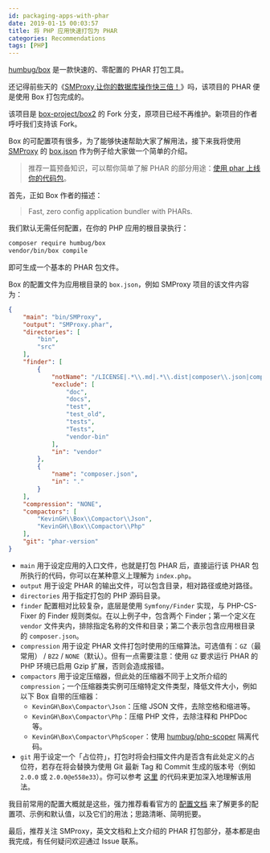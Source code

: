 ```yaml
---
id: packaging-apps-with-phar
date: 2019-01-15 00:03:57
title: 将 PHP 应用快速打包为 PHAR
categories: Recommendations
tags: [PHP]
---
```


[humbug/box](https://github.com/humbug/box) 是一款快速的、零配置的 PHAR 打包工具。

还记得前些天的《[SMProxy,让你的数据库操作快三倍！](https://laravel-china.org/articles/19742)》吗，该项目的 PHAR 便是使用 Box 打包完成的。

<!--more-->

该项目是 [box-project/box2](https://github.com/box-project/box2) 的 Fork 分支，原项目已经不再维护。新项目的作者呼吁我们支持该 Fork。

Box 的可配置项有很多，为了能够快速帮助大家了解用法，接下来我将使用 [SMProxy](https://github.com/louislivi/SMProxy) 的 [box.json](https://github.com/louislivi/SMProxy/blob/master/box.json) 作为例子给大家做一个简单的介绍。

> 推荐一篇预备知识，可以帮你简单了解 PHAR 的部分用途：[使用 phar 上线你的代码包](https://segmentfault.com/a/1190000002166235)。

首先，正如 Box 作者的描述：

> Fast, zero config application bundler with PHARs.

我们默认无需任何配置，在你的 PHP 应用的根目录执行：

```bash
composer require humbug/box
vendor/bin/box compile
```

即可生成一个基本的 PHAR 包文件。

Box 的配置文件为应用根目录的 `box.json`，例如 SMProxy 项目的该文件内容为：

```json
{
    "main": "bin/SMProxy",
    "output": "SMProxy.phar",
    "directories": [
        "bin",
        "src"
    ],
    "finder": [
        {
            "notName": "/LICENSE|.*\\.md|.*\\.dist|composer\\.json|composer\\.lock/",
            "exclude": [
                "doc",
                "docs",
                "test",
                "test_old",
                "tests",
                "Tests",
                "vendor-bin"
            ],
            "in": "vendor"
        },
        {
            "name": "composer.json",
            "in": "."
        }
    ],
    "compression": "NONE",
    "compactors": [
        "KevinGH\\Box\\Compactor\\Json",
        "KevinGH\\Box\\Compactor\\Php"
    ],
    "git": "phar-version"
}
```

- `main` 用于设定应用的入口文件，也就是打包 PHAR 后，直接运行该 PHAR 包所执行的代码，你可以在某种意义上理解为 `index.php`。
- `output` 用于设定 PHAR 的输出文件，可以包含目录，相对路径或绝对路径。
- `directories` 用于指定打包的 PHP 源码目录。
- `finder` 配置相对比较复杂，底层是使用 `Symfony/Finder` 实现，与 PHP-CS-Fixer 的 Finder 规则类似。在以上例子中，包含两个 Finder；第一个定义在 `vendor` 文件夹内，排除指定名称的文件和目录；第二个表示包含应用根目录的 `composer.json`。
- `compression` 用于设定 PHAR 文件打包时使用的压缩算法。可选值有：`GZ`（最常用） / `BZ2` / `NONE`（默认）。但有一点需要注意：使用 `GZ` 要求运行 PHAR 的 PHP 环境已启用 Gzip 扩展，否则会造成报错。
- `compactors` 用于设定压缩器，但此处的压缩器不同于上文所介绍的 `compression`；一个压缩器类实例可压缩特定文件类型，降低文件大小，例如以下 Box 自带的压缩器：
  - `KevinGH\Box\Compactor\Json`：压缩 JSON 文件，去除空格和缩进等。
  - `KevinGH\Box\Compactor\Php`：压缩 PHP 文件，去除注释和 PHPDoc 等。
  - `KevinGH\Box\Compactor\PhpScoper`：使用 [humbug/php-scoper](https://github.com/humbug/php-scoper) 隔离代码。
- `git` 用于设定一个「占位符」，打包时将会扫描文件内是否含有此处定义的占位符，若存在将会替换为使用 Git 最新 Tag 和 Commit 生成的版本号（例如 `2.0.0` 或 `2.0.0@e558e33`）。你可以参考 [这里](https://github.com/louislivi/SMProxy/blob/246b8b04f0a32336a254442ce4a5b4cd8355d349/bin/bootstrap.php#L17) 的代码来更加深入地理解该用法。

我目前常用的配置大概就是这些，强力推荐看看官方的 [配置文档](https://github.com/humbug/box/blob/master/doc/configuration.md) 来了解更多的配置项、示例和默认值，以及它们的用法；思路清晰、简明扼要。

最后，推荐关注 SMProxy，英文文档和上文介绍的 PHAR 打包部分，基本都是由我完成，有任何疑问欢迎通过 Issue 联系。
